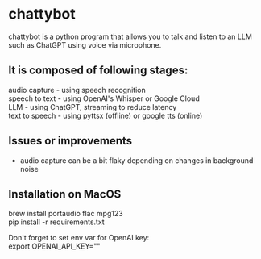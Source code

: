 # chattybot


chattybot is a python program that allows you to talk and listen to an LLM such as ChatGPT using voice via microphone.

## It is composed of following stages:

audio capture - using speech recognition\
speech to text - using OpenAI's Whisper or Google Cloud\
LLM - using ChatGPT, streaming to reduce latency\
text to speech - using pyttsx (offline) or google tts (online)

## Issues or improvements

* audio capture can be a bit flaky depending on changes in background noise


## Installation on MacOS
brew install portaudio flac mpg123 \
pip install -r requirements.txt

Don't forget to set env var for OpenAI key: \
    export OPENAI_API_KEY=""


    
